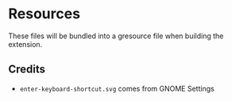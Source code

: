 # Resources

These files will be bundled into a gresource file when building the extension.

## Credits

-   `enter-keyboard-shortcut.svg` comes from GNOME Settings
